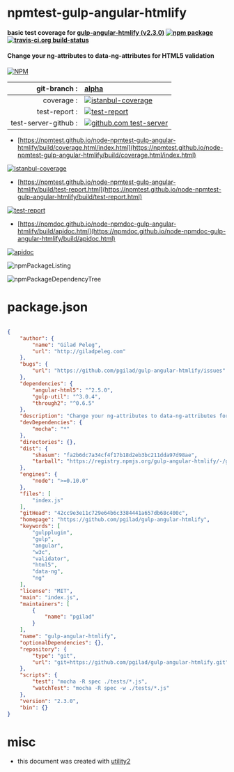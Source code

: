 # npmtest-gulp-angular-htmlify

#### basic test coverage for  [gulp-angular-htmlify (v2.3.0)](https://github.com/pgilad/gulp-angular-htmlify)  [![npm package](https://img.shields.io/npm/v/npmtest-gulp-angular-htmlify.svg?style=flat-square)](https://www.npmjs.org/package/npmtest-gulp-angular-htmlify) [![travis-ci.org build-status](https://api.travis-ci.org/npmtest/node-npmtest-gulp-angular-htmlify.svg)](https://travis-ci.org/npmtest/node-npmtest-gulp-angular-htmlify)

#### Change your ng-attributes to data-ng-attributes for HTML5 validation

[![NPM](https://nodei.co/npm/gulp-angular-htmlify.png?downloads=true&downloadRank=true&stars=true)](https://www.npmjs.com/package/gulp-angular-htmlify)

| git-branch : | [alpha](https://github.com/npmtest/node-npmtest-gulp-angular-htmlify/tree/alpha)|
|--:|:--|
| coverage : | [![istanbul-coverage](https://npmtest.github.io/node-npmtest-gulp-angular-htmlify/build/coverage.badge.svg)](https://npmtest.github.io/node-npmtest-gulp-angular-htmlify/build/coverage.html/index.html)|
| test-report : | [![test-report](https://npmtest.github.io/node-npmtest-gulp-angular-htmlify/build/test-report.badge.svg)](https://npmtest.github.io/node-npmtest-gulp-angular-htmlify/build/test-report.html)|
| test-server-github : | [![github.com test-server](https://npmtest.github.io/node-npmtest-gulp-angular-htmlify/GitHub-Mark-32px.png)](https://npmtest.github.io/node-npmtest-gulp-angular-htmlify/build/app/index.html) | | build-artifacts : | [![build-artifacts](https://npmtest.github.io/node-npmtest-gulp-angular-htmlify/glyphicons_144_folder_open.png)](https://github.com/npmtest/node-npmtest-gulp-angular-htmlify/tree/gh-pages/build)|

- [https://npmtest.github.io/node-npmtest-gulp-angular-htmlify/build/coverage.html/index.html](https://npmtest.github.io/node-npmtest-gulp-angular-htmlify/build/coverage.html/index.html)

[![istanbul-coverage](https://npmtest.github.io/node-npmtest-gulp-angular-htmlify/build/screenCapture.buildCi.browser.%252Ftmp%252Fbuild%252Fcoverage.lib.html.png)](https://npmtest.github.io/node-npmtest-gulp-angular-htmlify/build/coverage.html/index.html)

- [https://npmtest.github.io/node-npmtest-gulp-angular-htmlify/build/test-report.html](https://npmtest.github.io/node-npmtest-gulp-angular-htmlify/build/test-report.html)

[![test-report](https://npmtest.github.io/node-npmtest-gulp-angular-htmlify/build/screenCapture.buildCi.browser.%252Ftmp%252Fbuild%252Ftest-report.html.png)](https://npmtest.github.io/node-npmtest-gulp-angular-htmlify/build/test-report.html)

- [https://npmdoc.github.io/node-npmdoc-gulp-angular-htmlify/build/apidoc.html](https://npmdoc.github.io/node-npmdoc-gulp-angular-htmlify/build/apidoc.html)

[![apidoc](https://npmdoc.github.io/node-npmdoc-gulp-angular-htmlify/build/screenCapture.buildCi.browser.%252Ftmp%252Fbuild%252Fapidoc.html.png)](https://npmdoc.github.io/node-npmdoc-gulp-angular-htmlify/build/apidoc.html)

![npmPackageListing](https://npmtest.github.io/node-npmtest-gulp-angular-htmlify/build/screenCapture.npmPackageListing.svg)

![npmPackageDependencyTree](https://npmtest.github.io/node-npmtest-gulp-angular-htmlify/build/screenCapture.npmPackageDependencyTree.svg)



# package.json

```json

{
    "author": {
        "name": "Gilad Peleg",
        "url": "http://giladpeleg.com"
    },
    "bugs": {
        "url": "https://github.com/pgilad/gulp-angular-htmlify/issues"
    },
    "dependencies": {
        "angular-html5": "^2.5.0",
        "gulp-util": "^3.0.4",
        "through2": "^0.6.5"
    },
    "description": "Change your ng-attributes to data-ng-attributes for HTML5 validation",
    "devDependencies": {
        "mocha": "*"
    },
    "directories": {},
    "dist": {
        "shasum": "fa2b6dc7a34cf4f17b18d2eb3bc211dda97d98ae",
        "tarball": "https://registry.npmjs.org/gulp-angular-htmlify/-/gulp-angular-htmlify-2.3.0.tgz"
    },
    "engines": {
        "node": ">=0.10.0"
    },
    "files": [
        "index.js"
    ],
    "gitHead": "42cc9e3e11c729e64b6c3384441a657db68c400c",
    "homepage": "https://github.com/pgilad/gulp-angular-htmlify",
    "keywords": [
        "gulpplugin",
        "gulp",
        "angular",
        "w3c",
        "validator",
        "html5",
        "data-ng",
        "ng"
    ],
    "license": "MIT",
    "main": "index.js",
    "maintainers": [
        {
            "name": "pgilad"
        }
    ],
    "name": "gulp-angular-htmlify",
    "optionalDependencies": {},
    "repository": {
        "type": "git",
        "url": "git+https://github.com/pgilad/gulp-angular-htmlify.git"
    },
    "scripts": {
        "test": "mocha -R spec ./tests/*.js",
        "watchTest": "mocha -R spec -w ./tests/*.js"
    },
    "version": "2.3.0",
    "bin": {}
}
```



# misc
- this document was created with [utility2](https://github.com/kaizhu256/node-utility2)
